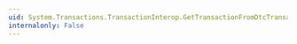 ```yaml
---
uid: System.Transactions.TransactionInterop.GetTransactionFromDtcTransaction(System.Transactions.IDtcTransaction)
internalonly: False
---
```

